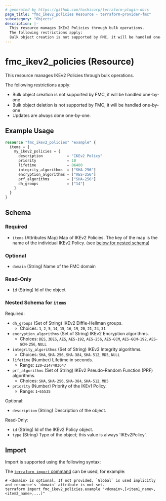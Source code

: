 ```yaml
---
# generated by https://github.com/hashicorp/terraform-plugin-docs
page_title: "fmc_ikev2_policies Resource - terraform-provider-fmc"
subcategory: "Objects"
description: |-
  This resource manages IKEv2 Policies through bulk operations.
  The following restrictions apply:
  Bulk object creation is not supported by FMC, it will be handled one-by-oneBulk object deletion is not supported by FMC, it will be handled one-by-oneUpdates are always done one-by-one.
---
```


# fmc_ikev2_policies (Resource)

This resource manages IKEv2 Policies through bulk operations.

The following restrictions apply:
  - Bulk object creation is not supported by FMC, it will be handled one-by-one
  - Bulk object deletion is not supported by FMC, it will be handled one-by-one
  - Updates are always done one-by-one.

## Example Usage

```terraform
resource "fmc_ikev2_policies" "example" {
  items = {
    my_ikev2_policies = {
      description           = "IKEv2 Policy"
      priority              = 10
      lifetime              = 86400
      integrity_algorithms  = ["SHA-256"]
      encryption_algorithms = ["AES-256"]
      prf_algorithms        = ["SHA-256"]
      dh_groups             = ["14"]
    }
  }
}
```

<!-- schema generated by tfplugindocs -->
## Schema

### Required

- `items` (Attributes Map) Map of IKEv2 Policies. The key of the map is the name of the individual IKEv2 Policy. (see [below for nested schema](#nestedatt--items))

### Optional

- `domain` (String) Name of the FMC domain

### Read-Only

- `id` (String) Id of the object

<a id="nestedatt--items"></a>
### Nested Schema for `items`

Required:

- `dh_groups` (Set of String) IKEv2 Diffie-Hellman groups.
  - Choices: `1`, `2`, `5`, `14`, `15`, `16`, `19`, `20`, `21`, `24`, `31`
- `encryption_algorithms` (Set of String) IKEv2 Encryption algorithms.
  - Choices: `DES`, `3DES`, `AES`, `AES-192`, `AES-256`, `AES-GCM`, `AES-GCM-192`, `AES-GCM-256`, `NULL`
- `integrity_algorithms` (Set of String) IKEv2 Integrity algorithms.
  - Choices: `SHA`, `SHA-256`, `SHA-384`, `SHA-512`, `MD5`, `NULL`
- `lifetime` (Number) Lifetime in seconds.
  - Range: `120`-`2147483647`
- `prf_algorithms` (Set of String) IKEv2 Pseudo-Random Function (PRF) algorithms.
  - Choices: `SHA`, `SHA-256`, `SHA-384`, `SHA-512`, `MD5`
- `priority` (Number) Priority of the IKEv1 Policy.
  - Range: `1`-`65535`

Optional:

- `description` (String) Description of the object.

Read-Only:

- `id` (String) Id of the IKEv2 Policy object.
- `type` (String) Type of the object; this value is always 'IKEv2Policy'.

## Import

Import is supported using the following syntax:

The [`terraform import` command](https://developer.hashicorp.com/terraform/cli/commands/import) can be used, for example:

```shell
# <domain> is optional. If not provided, `Global` is used implicitly and resource's `domain` attribute is not set.
terraform import fmc_ikev2_policies.example "<domain>,[<item1_name>,<item2_name>,...]"
```

